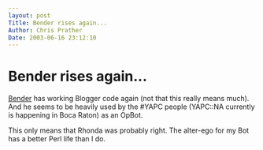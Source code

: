 ```yaml
---
layout: post
Title: Bender rises again...  
Author: Chris Prather
Date: 2003-06-16 23:12:10
---
```


# Bender rises again...
<a title="Bite My Shiny Metal Ass!" href="http://bender.prather.org/">Bender</a> has working Blogger code again (not that this really means much). And he seems to be heavily used by the #YAPC people (YAPC::NA currently is happening in Boca Raton) as an OpBot. 

This only means that Rhonda was probably right. The alter-ego for my Bot has a better Perl life than I do.


